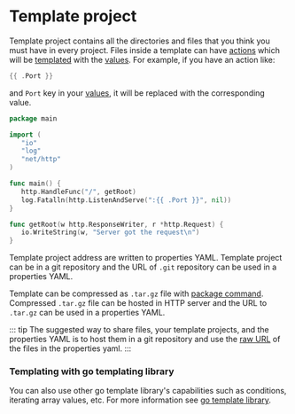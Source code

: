 # Template project 

Template project contains all the directories and files that you think you must have in every project.
Files inside a template can have [actions](https://pkg.go.dev/text/template#hdr-Actions) which will be [templated](https://pkg.go.dev/text/template)
with the [values](/customize/value). For example, if you have an action like: 

 ```go
{{ .Port }} 
```
and `Port` key in your [values](/customize/value), it  will be replaced with the corresponding value.

 ```go
package main

import (
	"io"
	"log"
	"net/http"
)

func main() {
	http.HandleFunc("/", getRoot)
	log.Fatalln(http.ListenAndServe(":{{ .Port }}", nil))
}

func getRoot(w http.ResponseWriter, r *http.Request) {
	io.WriteString(w, "Server got the request\n")
}
```
Template project address are written to properties YAML. Template project can be in a git repository and the URL of `.git`
repository can be used in a properties YAML.

Template can be compressed as `.tar.gz` file with [package command](/commands#package). Compressed `.tar.gz` file can be hosted
in HTTP server and the URL to `.tar.gz` can be used in a properties YAML.

::: tip
The suggested way to share files, your template projects, and the properties YAML is to host them in a git repository and use
the [raw URL](https://www.howtogeek.com/wp-content/uploads/csit/2021/11/0ad2a42a.png?trim=1,1&bg-color=000&pad=1,1) of the files in the properties yaml.
:::

 ### Templating with go templating library
You can also use other go template library's capabilities such as conditions, iterating array values, etc. For more
information see [go template library](https://pkg.go.dev/text/template).